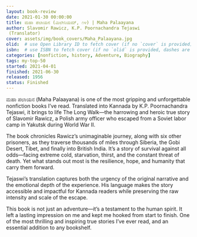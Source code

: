 ```yaml
---
layout: book-review
date: 2021-01-30 00:00:00
title: ಮಹಾ ಪಲಾಯನ (ಮಿಲೇನಿಯಮ್, ೧೪) | Maha Palaayana
author: Slavomir Rawicz, K.P. Poornachandra Tejaswi
 (Translator)
cover: assets/img/book_covers/Maha_Palaayana.jpg
olid:  # use Open Library ID to fetch cover (if no `cover` is provided)
isbn:  # use ISBN to fetch cover (if no `olid` is provided, dashes are optional)
categories: [nonfiction, history, Adventure, Biography]
tags: my-top-50
started: 2021-04-01
finished: 2021-06-30
released: 1956
status: Finished
---
```

ಮಹಾ ಪಲಾಯನ (Maha Palaayana) is one of the most gripping and unforgettable nonfiction books I’ve read. Translated into Kannada by K.P. Poornachandra Tejaswi, it brings to life The Long Walk—the harrowing and heroic true story of Slavomir Rawicz, a Polish army officer who escaped from a Soviet labor camp in Yakutsk during World War II.

The book chronicles Rawicz’s unimaginable journey, along with six other prisoners, as they traverse thousands of miles through Siberia, the Gobi Desert, Tibet, and finally into British India. It’s a story of survival against all odds—facing extreme cold, starvation, thirst, and the constant threat of death. Yet what stands out most is the resilience, hope, and humanity that carry them forward.

Tejaswi’s translation captures both the urgency of the original narrative and the emotional depth of the experience. His language makes the story accessible and impactful for Kannada readers while preserving the raw intensity and scale of the escape.

This book is not just an adventure—it’s a testament to the human spirit. It left a lasting impression on me and kept me hooked from start to finish. One of the most thrilling and inspiring true stories I’ve ever read, and an essential addition to any bookshelf.